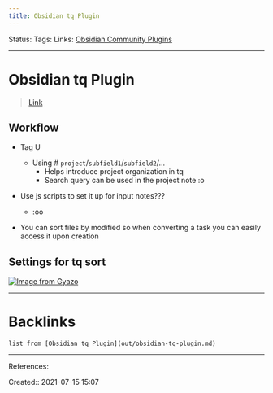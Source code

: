 ```yaml
---
title: Obsidian tq Plugin
---
```

Status: 
Tags: 
Links: [Obsidian Community Plugins](out/obsidian-community-plugins.md)
___
# Obsidian tq Plugin
> [Link](https://github.com/tgrosinger/tq-obsidian)
## Workflow
- Tag U
	- Using # `project`/`subfield1`/`subfield2`/...
		- Helps introduce project organization in tq
		- Search query can be used in the project note :o

- Use js scripts to set it up for input notes???
	- :oo
- You can sort files by modified so when converting a task you can easily access it upon creation
## Settings for tq sort
[![Image from Gyazo](https://i.gyazo.com/d3739f9a3098c844e531ae65e49513c1.png)](https://gyazo.com/d3739f9a3098c844e531ae65e49513c1)
___
# Backlinks
```dataview
list from [Obsidian tq Plugin](out/obsidian-tq-plugin.md)
```
___
References: 

Created:: 2021-07-15 15:07
